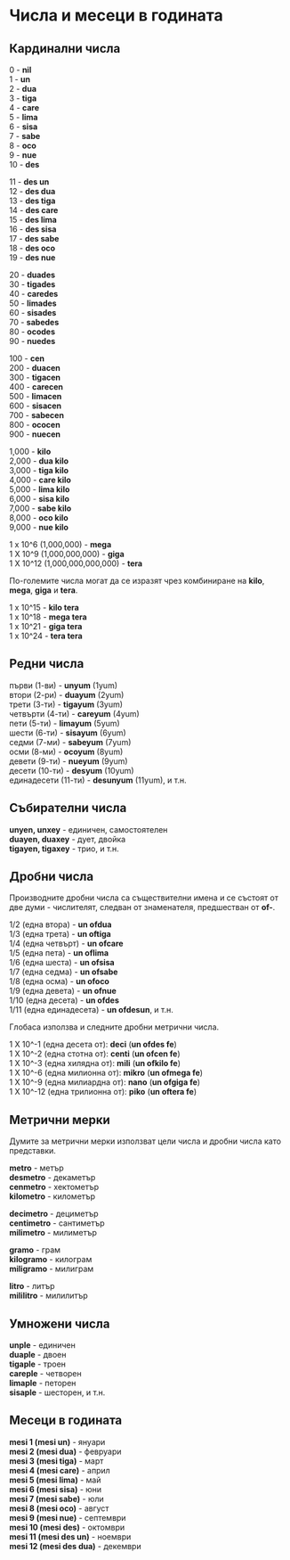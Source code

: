 <h1>Числа и месеци в годината</h1>
<h2>Кардинални числа</h2>
<p>0 - <strong>nil</strong><br> 1 - <strong>un</strong><br> 2 - <strong>dua</strong><br> 3 - <strong>tiga</strong><br> 4
	- <strong>care</strong><br> 5 - <strong>lima</strong><br> 6 - <strong>sisa</strong><br> 7 -
	<strong>sabe</strong><br> 8 - <strong>oco</strong><br> 9 - <strong>nue</strong><br> 10 - <strong>des</strong></p>
<p>11 - <strong>des un</strong><br> 12 - <strong>des dua</strong><br> 13 - <strong>des tiga</strong><br> 14 -
	<strong>des care</strong><br> 15 - <strong>des lima</strong><br> 16 - <strong>des sisa</strong><br> 17 - <strong>des
		sabe</strong><br> 18 - <strong>des oco</strong><br> 19 - <strong>des nue</strong></p>
<p>20 - <strong>duades</strong><br> 30 - <strong>tigades</strong><br> 40 - <strong>caredes</strong><br> 50 -
	<strong>limades</strong><br> 60 - <strong>sisades</strong><br> 70 - <strong>sabedes</strong><br> 80 -
	<strong>ocodes</strong><br> 90 - <strong>nuedes</strong></p>
<p>100 - <strong>cen</strong><br> 200 - <strong>duacen</strong><br> 300 - <strong>tigacen</strong><br> 400 -
	<strong>carecen</strong><br> 500 - <strong>limacen</strong><br> 600 - <strong>sisacen</strong><br> 700 -
	<strong>sabecen</strong><br> 800 - <strong>ococen</strong><br> 900 - <strong>nuecen</strong></p>
<p>1,000 - <strong>kilo</strong><br> 2,000 - <strong>dua kilo</strong><br> 3,000 - <strong>tiga kilo</strong><br> 4,000
	- <strong>care kilo</strong><br> 5,000 - <strong>lima kilo</strong><br> 6,000 - <strong>sisa kilo</strong><br> 7,000
	- <strong>sabe kilo</strong><br> 8,000 - <strong>oco kilo</strong><br> 9,000 - <strong>nue kilo</strong></p>
<p>1 x 10^6 (1,000,000) - <strong>mega</strong><br> 1 X 10^9 (1,000,000,000) - <strong>giga</strong><br> 1 X 10^12
	(1,000,000,000,000) - <strong>tera</strong> </p>
<p>По-големите числа могат да се изразят чрез комбиниране на <strong>kilo</strong>, <strong>mega</strong>,
	<strong>giga</strong> и <strong>tera</strong>.</p>
<p>1 x 10^15 - <strong>kilo tera</strong><br> 1 x 10^18 - <strong>mega tera</strong><br> 1 x 10^21 - <strong>giga
		tera</strong><br> 1 x 10^24 - <strong>tera tera</strong> </p>
<h2>Редни числа</h2>
<p>първи (1-ви) - <strong>unyum</strong> (1yum)<br> втори (2-ри) - <strong>duayum</strong> (2yum)<br> трети (3-ти) -
	<strong>tigayum</strong> (3yum)<br> четвърти (4-ти) - <strong>careyum</strong> (4yum)<br> пети (5-ти) -
	<strong>limayum</strong> (5yum)<br> шести (6-ти) - <strong>sisayum</strong> (6yum)<br> седми (7-ми) -
	<strong>sabeyum</strong> (7yum)<br> осми (8-ми) - <strong>ocoyum</strong> (8yum)<br> девети (9-ти) -
	<strong>nueyum</strong> (9yum)<br> десети (10-ти) - <strong>desyum</strong> (10yum)<br> единадесети (11-ти) -
	<strong>desunyum</strong> (11yum), и т.н.</p>
<h2>Събирателни числа</h2>
<p><strong>unyen, unxey</strong> - единичен, самостоятелен<br>
	<strong>duayen, duaxey</strong> - дует, двойка<br>
	<strong>tigayen, tigaxey</strong> - трио, и т.н.
</p>
<h2>Дробни числа</h2>
<p>Производните дробни числа са съществителни имена и се състоят от две думи - числителят, следван от знаменателя,
	предшестван от <strong>of-</strong>.</p>
<p>1/2 (една втора) - <strong>un ofdua</strong><br> 1/3 (една трета) - <strong>un oftiga</strong><br> 1/4 (една четвърт) -
	<strong>un ofcare</strong><br> 1/5 (една пета) - <strong>un oflima</strong><br> 1/6 (една шеста) - <strong>un
		ofsisa</strong><br> 1/7 (една седма) - <strong>un ofsabe</strong><br> 1/8 (една осма) - <strong>un
		ofoco</strong><br> 1/9 (една девета) - <strong>un ofnue</strong><br> 1/10 (една десета) - <strong>un
		ofdes</strong><br> 1/11 (една единадесета) - <strong>un ofdesun</strong>, и т.н.</p>
<p>Глобаса използва и следните дробни метрични числа. </p>
<p>1 X 10^-1 (една десета от): <strong>deci</strong> (<strong>un ofdes fe</strong>)<br> 1 X 10^-2 (една стотна от):
	<strong>centi</strong> (<strong>un ofcen fe</strong>)<br> 1 X 10^-3 (една хилядна от): <strong>mili</strong>
	(<strong>un ofkilo fe</strong>)<br> 1 X 10^-6 (една милионна от): <strong>mikro</strong> (<strong>un ofmega
		fe</strong>)<br> 1 X 10^-9 (една милиардна от): <strong>nano</strong> (<strong>un ofgiga fe</strong>)<br> 1 X
	10^-12 (една трилионна от): <strong>piko</strong> (<strong>un oftera fe</strong>)</p>
<h2>Метрични мерки</h2>
<p>Думите за метрични мерки използват цели числа и дробни числа като представки.</p>
<p><strong>metro</strong> - метър<br>
	<strong>desmetro</strong> - декаметър<br>
	<strong>cenmetro</strong> - хектометър<br>
	<strong>kilometro</strong> - километър
</p>
<p><strong>decimetro</strong> - дециметър<br>
	<strong>centimetro</strong> - сантиметър<br>
	<strong>milimetro</strong> - милиметър
</p>
<p><strong>gramo</strong> - грам<br>
	<strong>kilogramo</strong> - килограм<br>
	<strong>miligramo</strong> - милиграм
</p>
<p><strong>litro</strong> - литър<br>
	<strong>mililitro</strong> - милилитър
</p>
<h2>Умножени числа</h2>
<p><strong>unple</strong> - единичен<br>
	<strong>duaple</strong> - двоен<br>
	<strong>tigaple</strong> - троен<br>
	<strong>careple</strong> - четворен<br>
	<strong>limaple</strong> - петорен<br>
	<strong>sisaple</strong> - шесторен, и т.н.
</p>
<h2>Месеци в годината</h2>
<p><strong>mesi 1 (mesi un)</strong> - януари<br>
	<strong>mesi 2 (mesi dua)</strong> - февруари<br>
	<strong>mesi 3 (mesi tiga)</strong> - март<br>
	<strong>mesi 4 (mesi care)</strong> - април<br>
	<strong>mesi 5 (mesi lima)</strong> - май<br>
	<strong>mesi 6 (mesi sisa)</strong> - юни<br>
	<strong>mesi 7 (mesi sabe)</strong> - юли<br>
	<strong>mesi 8 (mesi oco)</strong> - август<br>
	<strong>mesi 9 (mesi nue)</strong> - септември<br>
	<strong>mesi 10 (mesi des)</strong> - октомври<br>
	<strong>mesi 11 (mesi des un)</strong> - ноември<br>
	<strong>mesi 12 (mesi des dua)</strong> - декември
</p>
